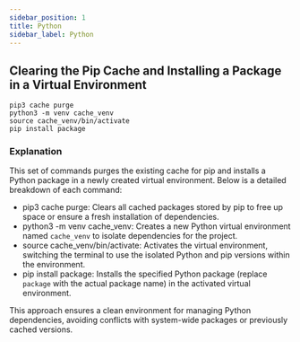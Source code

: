 ```yaml
---
sidebar_position: 1
title: Python
sidebar_label: Python
---
```


## Clearing the Pip Cache and Installing a Package in a Virtual Environment

```shell
pip3 cache purge
python3 -m venv cache_venv
source cache_venv/bin/activate
pip install package
```

### Explanation
This set of commands purges the existing cache for pip and installs a Python package in a newly created virtual environment. Below is a detailed breakdown of each command:
- pip3 cache purge: Clears all cached packages stored by pip to free up space or ensure a fresh installation of dependencies.
- python3 -m venv cache_venv: Creates a new Python virtual environment named `cache_venv` to isolate dependencies for the project.
- source cache_venv/bin/activate: Activates the virtual environment, switching the terminal to use the isolated Python and pip versions within the environment.
- pip install package: Installs the specified Python package (replace `package` with the actual package name) in the activated virtual environment.

This approach ensures a clean environment for managing Python dependencies, avoiding conflicts with system-wide packages or previously cached versions.
